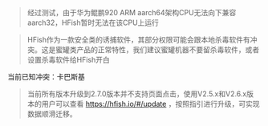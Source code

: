> 经过测试，由于华为鲲鹏920 ARM aarch64架构CPU无法向下兼容aarch32，HFish暂时无法在该CPU上运行



> HFish作为一款安全类的诱捕软件，其部分权限可能会跟本地杀毒软件有冲突。这是蜜罐类产品的正常特性，我们建议蜜罐机器不要留杀毒软件，或者设置杀毒软件给HFish开白

当前已知冲突：卡巴斯基



> 当前所有版本升级到2.7.0版本并不支持页面点击，使用V2.5.x和V2.6.x版本的用户可以查看 https://hfish.io/#/update ，按照指引进行升级，可实现数据顺滑迁移。

